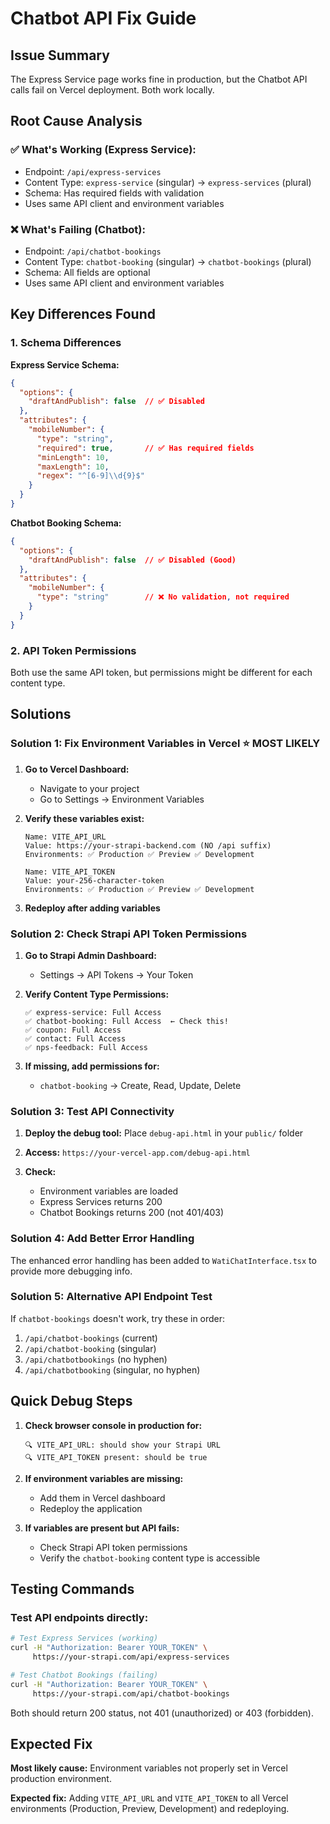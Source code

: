 # Chatbot API Fix Guide

## Issue Summary
The Express Service page works fine in production, but the Chatbot API calls fail on Vercel deployment. Both work locally.

## Root Cause Analysis

### ✅ **What's Working (Express Service):**
- Endpoint: `/api/express-services` 
- Content Type: `express-service` (singular) → `express-services` (plural)
- Schema: Has required fields with validation
- Uses same API client and environment variables

### ❌ **What's Failing (Chatbot):**
- Endpoint: `/api/chatbot-bookings`
- Content Type: `chatbot-booking` (singular) → `chatbot-bookings` (plural)
- Schema: All fields are optional
- Uses same API client and environment variables

## Key Differences Found

### 1. **Schema Differences**
**Express Service Schema:**
```json
{
  "options": {
    "draftAndPublish": false  // ✅ Disabled
  },
  "attributes": {
    "mobileNumber": {
      "type": "string",
      "required": true,       // ✅ Has required fields
      "minLength": 10,
      "maxLength": 10,
      "regex": "^[6-9]\\d{9}$"
    }
  }
}
```

**Chatbot Booking Schema:**
```json
{
  "options": {
    "draftAndPublish": false  // ✅ Disabled (Good)
  },
  "attributes": {
    "mobileNumber": {
      "type": "string"        // ❌ No validation, not required
    }
  }
}
```

### 2. **API Token Permissions**
Both use the same API token, but permissions might be different for each content type.

## Solutions

### **Solution 1: Fix Environment Variables in Vercel** ⭐ **MOST LIKELY**

1. **Go to Vercel Dashboard:**
   - Navigate to your project
   - Go to Settings → Environment Variables

2. **Verify these variables exist:**
   ```
   Name: VITE_API_URL
   Value: https://your-strapi-backend.com (NO /api suffix)
   Environments: ✅ Production ✅ Preview ✅ Development
   
   Name: VITE_API_TOKEN
   Value: your-256-character-token
   Environments: ✅ Production ✅ Preview ✅ Development
   ```

3. **Redeploy after adding variables**

### **Solution 2: Check Strapi API Token Permissions**

1. **Go to Strapi Admin Dashboard:**
   - Settings → API Tokens → Your Token

2. **Verify Content Type Permissions:**
   ```
   ✅ express-service: Full Access
   ✅ chatbot-booking: Full Access  ← Check this!
   ✅ coupon: Full Access
   ✅ contact: Full Access
   ✅ nps-feedback: Full Access
   ```

3. **If missing, add permissions for:**
   - `chatbot-booking` → Create, Read, Update, Delete

### **Solution 3: Test API Connectivity**

1. **Deploy the debug tool:** Place `debug-api.html` in your `public/` folder

2. **Access:** `https://your-vercel-app.com/debug-api.html`

3. **Check:**
   - Environment variables are loaded
   - Express Services returns 200
   - Chatbot Bookings returns 200 (not 401/403)

### **Solution 4: Add Better Error Handling**

The enhanced error handling has been added to `WatiChatInterface.tsx` to provide more debugging info.

### **Solution 5: Alternative API Endpoint Test**

If `chatbot-bookings` doesn't work, try these in order:
1. `/api/chatbot-bookings` (current)
2. `/api/chatbot-booking` (singular)
3. `/api/chatbotbookings` (no hyphen)
4. `/api/chatbotbooking` (singular, no hyphen)

## Quick Debug Steps

1. **Check browser console in production for:**
   ```
   🔍 VITE_API_URL: should show your Strapi URL
   🔍 VITE_API_TOKEN present: should be true
   ```

2. **If environment variables are missing:**
   - Add them in Vercel dashboard
   - Redeploy the application

3. **If variables are present but API fails:**
   - Check Strapi API token permissions
   - Verify the `chatbot-booking` content type is accessible

## Testing Commands

### Test API endpoints directly:
```bash
# Test Express Services (working)
curl -H "Authorization: Bearer YOUR_TOKEN" \
     https://your-strapi.com/api/express-services

# Test Chatbot Bookings (failing)
curl -H "Authorization: Bearer YOUR_TOKEN" \
     https://your-strapi.com/api/chatbot-bookings
```

Both should return 200 status, not 401 (unauthorized) or 403 (forbidden).

## Expected Fix

**Most likely cause:** Environment variables not properly set in Vercel production environment.

**Expected fix:** Adding `VITE_API_URL` and `VITE_API_TOKEN` to all Vercel environments (Production, Preview, Development) and redeploying. 